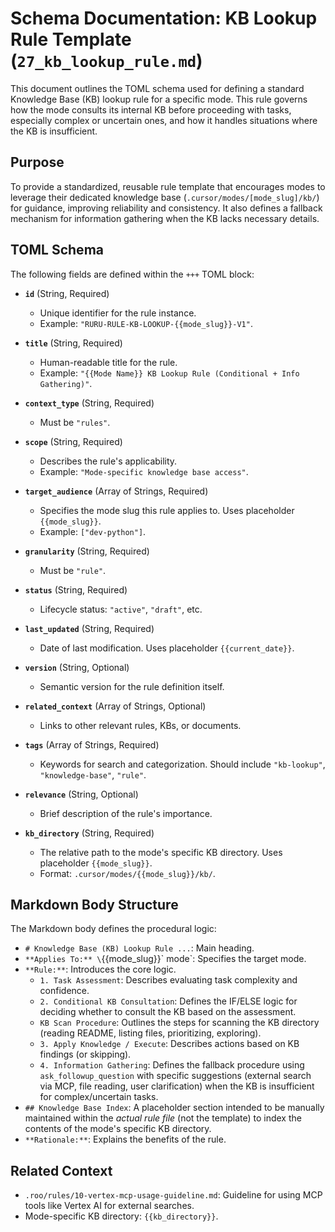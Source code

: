 # Schema Documentation: KB Lookup Rule Template (`27_kb_lookup_rule.md`)

This document outlines the TOML schema used for defining a standard Knowledge Base (KB) lookup rule for a specific mode. This rule governs how the mode consults its internal KB before proceeding with tasks, especially complex or uncertain ones, and how it handles situations where the KB is insufficient.

## Purpose

To provide a standardized, reusable rule template that encourages modes to leverage their dedicated knowledge base (`.cursor/modes/[mode_slug]/kb/`) for guidance, improving reliability and consistency. It also defines a fallback mechanism for information gathering when the KB lacks necessary details.

## TOML Schema

The following fields are defined within the `+++` TOML block:

*   **`id`** (String, Required)
    *   Unique identifier for the rule instance.
    *   Example: `"RURU-RULE-KB-LOOKUP-{{mode_slug}}-V1"`.

*   **`title`** (String, Required)
    *   Human-readable title for the rule.
    *   Example: `"{{Mode Name}} KB Lookup Rule (Conditional + Info Gathering)"`.

*   **`context_type`** (String, Required)
    *   Must be `"rules"`.

*   **`scope`** (String, Required)
    *   Describes the rule's applicability.
    *   Example: `"Mode-specific knowledge base access"`.

*   **`target_audience`** (Array of Strings, Required)
    *   Specifies the mode slug this rule applies to. Uses placeholder `{{mode_slug}}`.
    *   Example: `["dev-python"]`.

*   **`granularity`** (String, Required)
    *   Must be `"rule"`.

*   **`status`** (String, Required)
    *   Lifecycle status: `"active"`, `"draft"`, etc.

*   **`last_updated`** (String, Required)
    *   Date of last modification. Uses placeholder `{{current_date}}`.

*   **`version`** (String, Optional)
    *   Semantic version for the rule definition itself.

*   **`related_context`** (Array of Strings, Optional)
    *   Links to other relevant rules, KBs, or documents.

*   **`tags`** (Array of Strings, Required)
    *   Keywords for search and categorization. Should include `"kb-lookup"`, `"knowledge-base"`, `"rule"`.

*   **`relevance`** (String, Optional)
    *   Brief description of the rule's importance.

*   **`kb_directory`** (String, Required)
    *   The relative path to the mode's specific KB directory. Uses placeholder `{{mode_slug}}`.
    *   Format: `.cursor/modes/{{mode_slug}}/kb/`.

## Markdown Body Structure

The Markdown body defines the procedural logic:

*   `# Knowledge Base (KB) Lookup Rule ...`: Main heading.
*   `**Applies To:** \`{{mode_slug}}\` mode`: Specifies the target mode.
*   `**Rule:**`: Introduces the core logic.
    *   `1. Task Assessment`: Describes evaluating task complexity and confidence.
    *   `2. Conditional KB Consultation`: Defines the IF/ELSE logic for deciding whether to consult the KB based on the assessment.
    *   `KB Scan Procedure`: Outlines the steps for scanning the KB directory (reading README, listing files, prioritizing, exploring).
    *   `3. Apply Knowledge / Execute`: Describes actions based on KB findings (or skipping).
    *   `4. Information Gathering`: Defines the fallback procedure using `ask_followup_question` with specific suggestions (external search via MCP, file reading, user clarification) when the KB is insufficient for complex/uncertain tasks.
*   `## Knowledge Base Index`: A placeholder section intended to be manually maintained within the *actual rule file* (not the template) to index the contents of the mode's specific KB directory.
*   `**Rationale:**`: Explains the benefits of the rule.

## Related Context

*   `.roo/rules/10-vertex-mcp-usage-guideline.md`: Guideline for using MCP tools like Vertex AI for external searches.
*   Mode-specific KB directory: `{{kb_directory}}`.